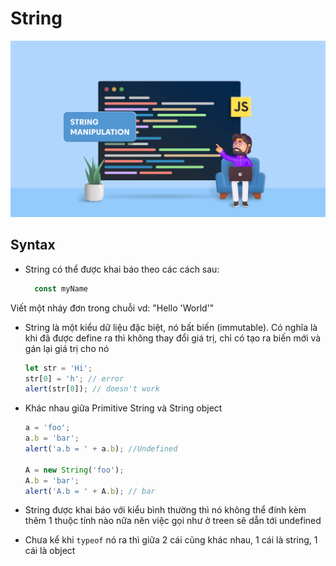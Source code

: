 # String

![](../images/string-banner.png)

## Syntax
- String có thể được khai báo theo các cách sau:
  ```js
    const myName
  ```

Viết một nháy đơn trong chuỗi vd: "Hello 'World'"

- String là một kiểu dữ liệu đặc biệt, nó bất biến (immutable). Có nghĩa là khi đã được define ra thì không thay đổi giá trị, chỉ có tạo ra biến mới và gán lại giá trị cho nó

  ```js
  let str = 'Hi';
  str[0] = 'h'; // error
  alert(str[0]); // doesn't work
  ```

- Khác nhau giữa Primitive String và String object

  ```jsx
  a = 'foo';
  a.b = 'bar';
  alert('a.b = ' + a.b); //Undefined

  A = new String('foo');
  A.b = 'bar';
  alert('A.b = ' + A.b); // bar
  ```

- String được khai báo với kiểu bình thường thì nó không thể đính kèm thêm 1 thuộc tính nào nữa nên việc gọi như ở treen sẽ dẫn tới undefined
- Chưa kể khi `typeof` nó ra thì giữa 2 cái cũng khác nhau, 1 cái là string, 1 cái là object


<!-- Immutate string -->
